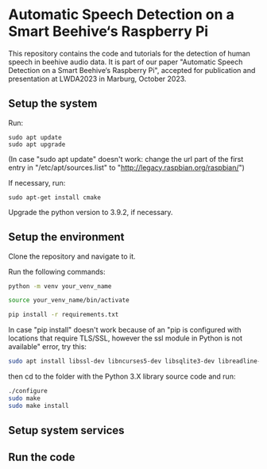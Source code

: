 # Automatic Speech Detection on a Smart Beehive‘s Raspberry Pi

This repository contains the code and tutorials for the detection of human speech in beehive audio data. It is part of our paper "Automatic Speech Detection on a Smart Beehive‘s Raspberry Pi", accepted for publication and presentation at LWDA2023 in Marburg, October 2023.

## Setup the system
Run:

```
sudo apt update
sudo apt upgrade
```

(In case "sudo apt update" doesn't work: change the url part of the first entry in "/etc/apt/sources.list" to "http://legacy.raspbian.org/raspbian/")

If necessary, run:

```
sudo apt-get install cmake
```

Upgrade the python version to 3.9.2, if necessary.

## Setup the environment
Clone the repository and navigate to it.

Run the following commands:

```bash
python -m venv your_venv_name

source your_venv_name/bin/activate

pip install -r requirements.txt
```

In case "pip install" doesn't work because of an "pip is configured with locations that require TLS/SSL, however the ssl module in Python is not available" error, try this:

```bash
sudo apt install libssl-dev libncurses5-dev libsqlite3-dev libreadline-dev libtk8.6 libgdm-dev libdb4o-cil-dev libpcap-dev libffi-dev libatlas-base-dev
```

then cd to the folder with the Python 3.X library source code and run:

```bash
./configure 
sudo make 
sudo make install
```
## Setup system services

## Run the code
